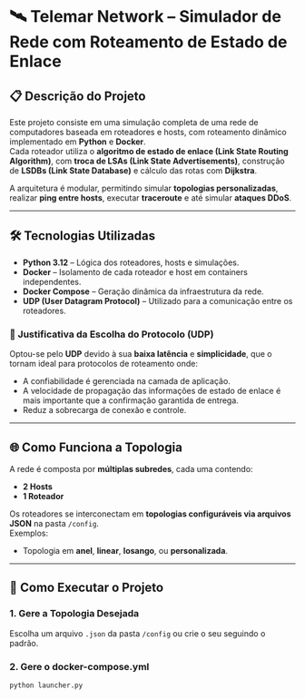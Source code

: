 # 🛰️ Telemar Network – Simulador de Rede com Roteamento de Estado de Enlace

## 📋 Descrição do Projeto

Este projeto consiste em uma simulação completa de uma rede de computadores baseada em roteadores e hosts, com roteamento dinâmico implementado em **Python** e **Docker**.  
Cada roteador utiliza o **algoritmo de estado de enlace (Link State Routing Algorithm)**, com **troca de LSAs (Link State Advertisements)**, construção de **LSDBs (Link State Database)** e cálculo das rotas com **Dijkstra**.

A arquitetura é modular, permitindo simular **topologias personalizadas**, realizar **ping entre hosts**, executar **traceroute** e até simular **ataques DDoS**.

---

## 🛠️ Tecnologias Utilizadas

- **Python 3.12** – Lógica dos roteadores, hosts e simulações.
- **Docker** – Isolamento de cada roteador e host em containers independentes.
- **Docker Compose** – Geração dinâmica da infraestrutura da rede.
- **UDP (User Datagram Protocol)** – Utilizado para a comunicação entre os roteadores.

### 🎯 Justificativa da Escolha do Protocolo (UDP)

Optou-se pelo **UDP** devido à sua **baixa latência** e **simplicidade**, que o tornam ideal para protocolos de roteamento onde:
- A confiabilidade é gerenciada na camada de aplicação.
- A velocidade de propagação das informações de estado de enlace é mais importante que a confirmação garantida de entrega.
- Reduz a sobrecarga de conexão e controle.

---

## 🌐 Como Funciona a Topologia

A rede é composta por **múltiplas subredes**, cada uma contendo:
- **2 Hosts**
- **1 Roteador**

Os roteadores se interconectam em **topologias configuráveis via arquivos JSON** na pasta `/config`.  
Exemplos:
- Topologia em **anel**, **linear**, **losango**, ou **personalizada**.

---

## 🚀 Como Executar o Projeto

### 1. Gere a Topologia Desejada
Escolha um arquivo `.json` da pasta `/config` ou crie o seu seguindo o padrão.

### 2. Gere o docker-compose.yml
```bash
python launcher.py
